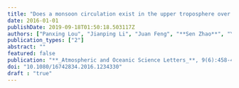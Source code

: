 ```yaml
---
title: "Does a monsoon circulation exist in the upper troposphere over the central and eastern tropical Pacific?"
date: 2016-01-01
publishDate: 2019-09-18T01:50:18.503117Z
authors: ["Panxing Lou", "Jianping Li", "Juan Feng", "**Sen Zhao**", "Yanjie Li"]
publication_types: ["2"]
abstract: ""
featured: false
publication: "**_Atmospheric and Oceanic Science Letters_**, 9(6):458-464"
doi: "10.1080/16742834.2016.1234330"
draft : "true"
---
```


